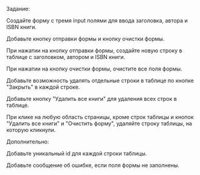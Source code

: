 Задание:

Создайте форму с тремя input полями для ввода заголовка, автора и ISBN книги.

Добавьте кнопку отправки формы и кнопку очистки формы.

При нажатии на кнопку отправки формы, создайте новую строку в таблице с заголовком, автором и ISBN книги.

При нажатии на кнопку очистки формы, очистите все поля формы.

Добавьте возможность удалять отдельные строки в таблице по кнопке "Закрыть" в каждой строке.

Добавьте кнопку "Удалить все книги" для удаления всех строк в таблице.

При клике на любую область страницы, кроме строк таблицы и кнопок "Удалить все книги" и "Очистить форму", удаляйте строку таблицы, на которую кликнули.

Дополнительно:

Добавьте уникальный id для каждой строки таблицы.

Добавьте сообщение об ошибке, если поля формы не заполнены.

